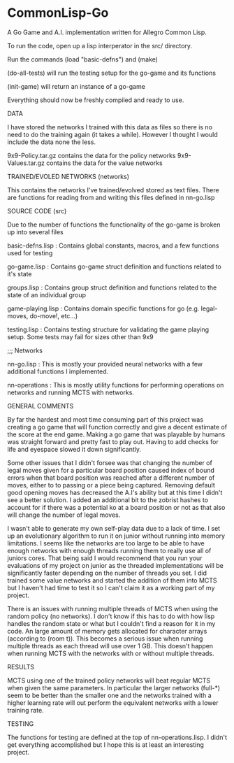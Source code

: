 # CommonLisp-Go

A Go Game and A.I. implementation written for Allegro Common Lisp. 

To run the code, open up a lisp interperator in the src/ directory.

Run the commands (load "basic-defns") and (make)

(do-all-tests) will run the testing setup for the go-game and its functions

(init-game) will return an instance of a go-game

Everything should now be freshly compiled and ready to use.

DATA

I have stored the networks I trained with this data as files so there is no need to
do the training again (it takes a while). However I thought I would include the data
none the less. 

9x9-Policy.tar.gz contains the data for the policy networks
9x9-Values.tar.gz contains the data for the value networks


TRAINED/EVOLED NETWORKS (networks)

This contains the networks I've trained/evolved stored as text files. 
There are functions for reading from and writing this files defined in nn-go.lisp


SOURCE CODE (src)

Due to the number of functions the functionality of the go-game is 
broken up into several files

basic-defns.lisp  : Contains global constants, macros, and a few functions used for testing

go-game.lisp      : Contains go-game struct definition and functions related to it's state

groups.lisp       : Contains group struct definition and functions related to the state of an individual group

game-playing.lisp : Contains domain specific functions for go (e.g. legal-moves, do-move!, etc...)

testing.lisp      : Contains testing structure for validating the game playing setup. Some tests may fail for sizes other than 9x9


;;; Networks


nn-go.lisp        : This is mostly your provided neural networks with a few additional functions I implemented.

nn-operations     : This is mostly utility functions for performing operations on networks and running MCTS with networks.



GENERAL COMMENTS

  By far the hardest and most time consuming part of this project was creating a go game
that will function correctly and give a decent estimate of the score at the end game.
Making a go game that was playable by humans was straight forward and pretty fast to play out.
Having to add checks for life and eyespace slowed it down significantly. 

  Some other issues that I didn't forsee was that changing the number of legal moves given 
for a particular board position caused index of bound errors when that board position was reached
after a different number of moves, either to to passing or a piece being captured.
Removing default good opening moves has decreased the A.I's ability but at this time I 
didn't see a better solution. I added an additional bit to the zobrist hashes to account for 
if there was a potential ko at a board position or not as that also will change the number of 
legal moves.

  I wasn't able to generate my own self-play data due to a lack of time. I set up an evolutionary 
algorithm to run it on junior without running into memory limitations. I seems like the networks are
too large to be able to have enough networks with enough threads running them to really use all of 
juniors cores. That being said I would recommend that you run your evaluations of my project on junior
as the threaded implementations will be significantly faster depending on the number of threads you set.
I did trained some value networks and started the addition of them into MCTS but I haven't had time to 
test it so I can't claim it as a working part of my project.

  There is an issues with running multiple threads of MCTS when using the random policy (no networks). I 
don't know if this has to do with how lisp handles the random state or what but I couldn't find a reason for
it in my code. An large amount of memory gets allocated for character arrays (according to (room t)).
This becomes a serious issue when running multiple threads as each thread will use over 1 GB.
This doesn't happen when running MCTS with the networks with or without multiple threads. 



RESULTS

  MCTS using one of the trained policy networks will beat regular MCTS when given the same parameters.
In particular the larger networks (full-*) seem to be better than the smaller one and the networks
trained with a higher learning rate will out perform the equivalent networks with a lower training 
rate.

TESTING

  The functions for testing are defined at the top of nn-operations.lisp. I didn't get everything 
accomplished but I hope this is at least an interesting project.
